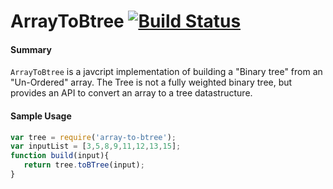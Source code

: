 ArrayToBtree [![Build Status](https://travis-ci.org/RameshRM/ArrayToBtree.svg?branch=master)](https://travis-ci.org/RameshRM/ArrayToBtree)
===============

#### Summary

```ArrayToBtree``` is a javcript implementation of building a "Binary tree" from an "Un-Ordered" array.  The Tree is not a fully weighted binary tree, but provides an API to convert an array to a tree datastructure.

#### Sample Usage

```javascript
var tree = require('array-to-btree');
var inputList = [3,5,8,9,11,12,13,15];
function build(input){
   return tree.toBTree(input);
}
```
